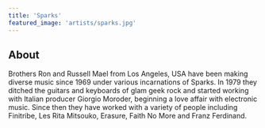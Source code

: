 ```yaml
---
title: 'Sparks'
featured_image: 'artists/sparks.jpg'
---
```


## About

Brothers Ron and Russell Mael from Los Angeles, USA have been making diverse music since 1969 under various incarnations of Sparks. In 1979 they ditched the guitars and keyboards of glam geek rock and started working with Italian producer Giorgio Moroder, beginning a love affair with electronic music. Since then they have worked with a variety of people including Finitribe, Les Rita Mitsouko, Erasure, Faith No More and Franz Ferdinand.
